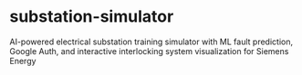 # substation-simulator
AI-powered electrical substation training simulator with ML fault prediction, Google Auth, and interactive interlocking system visualization for Siemens Energy
